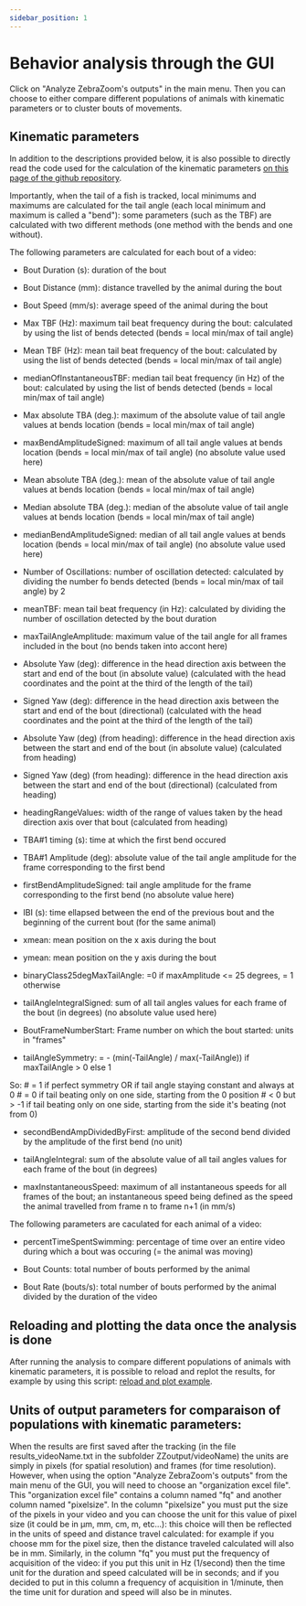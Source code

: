 ```yaml
---
sidebar_position: 1
---
```


# Behavior analysis through the GUI

Click on "Analyze ZebraZoom's outputs" in the main menu. Then you can choose to either compare different populations of animals with kinematic parameters or to cluster bouts of movements.

## Kinematic parameters

In addition to the descriptions provided below, it is also possible to directly read the code used for the calculation of the kinematic parameters [on this page of the github repository](https://github.com/oliviermirat/ZebraZoom/blob/master/zebrazoom/dataAnalysis/datasetcreation/getGlobalParameters.py). 

Importantly, when the tail of a fish is tracked, local minimums and maximums are calculated for the tail angle (each local minimum and maximum is called a "bend"): some parameters (such as the TBF) are calculated with two different methods (one method with the bends and one without).

The following parameters are calculated for each bout of a video:

- Bout Duration (s): duration of the bout

- Bout Distance (mm): distance travelled by the animal during the bout

- Bout Speed (mm/s): average speed of the animal during the bout

- Max TBF (Hz): maximum tail beat frequency during the bout: calculated by using the list of bends detected (bends = local min/max of tail angle)

- Mean TBF (Hz): mean tail beat frequency of the bout: calculated by using the list of bends detected (bends = local min/max of tail angle)

- medianOfInstantaneousTBF: median tail beat frequency (in Hz) of the bout: calculated by using the list of bends detected (bends = local min/max of tail angle)

- Max absolute TBA (deg.): maximum of the absolute value of tail angle values at bends location (bends = local min/max of tail angle)

- maxBendAmplitudeSigned: maximum of all tail angle values at bends location (bends = local min/max of tail angle) (no absolute value used here)

- Mean absolute TBA (deg.): mean of the absolute value of tail angle values at bends location (bends = local min/max of tail angle)

- Median absolute TBA (deg.): median of the absolute value of tail angle values at bends location (bends = local min/max of tail angle)

- medianBendAmplitudeSigned: median of all tail angle values at bends location (bends = local min/max of tail angle) (no absolute value used here)

- Number of Oscillations: number of oscillation detected: calculated by dividing the number fo bends detected (bends = local min/max of tail angle) by 2

- meanTBF: mean tail beat frequency (in Hz): calculated by dividing the number of oscillation detected by the bout duration

- maxTailAngleAmplitude: maximum value of the tail angle for all frames included in the bout (no bends taken into accont here)

- Absolute Yaw (deg): difference in the head direction axis between the start and end of the bout (in absolute value) (calculated with the head coordinates and the point at the third of the length of the tail)

- Signed Yaw (deg): difference in the head direction axis between the start and end of the bout (directional) (calculated with the head coordinates and the point at the third of the length of the tail)

- Absolute Yaw (deg) (from heading): difference in the head direction axis between the start and end of the bout (in absolute value) (calculated from heading)

- Signed Yaw (deg) (from heading): difference in the head direction axis between the start and end of the bout (directional) (calculated from heading)

- headingRangeValues: width of the range of values taken by the head direction axis over that bout (calculated from heading)

- TBA#1 timing (s): time at which the first bend occured

- TBA#1 Amplitude (deg): absolute value of the tail angle amplitude for the frame corresponding to the first bend

- firstBendAmplitudeSigned: tail angle amplitude for the frame corresponding to the first bend (no absolute value here)

- IBI (s): time ellapsed between the end of the previous bout and the beginning of the current bout (for the same animal)

- xmean: mean position on the x axis during the bout

- ymean: mean position on the y axis during the bout

- binaryClass25degMaxTailAngle: =0 if maxAmplitude <= 25 degrees, = 1 otherwise

- tailAngleIntegralSigned: sum of all tail angles values for each frame of the bout (in degrees) (no absolute value used here)

- BoutFrameNumberStart: Frame number on which the bout started: units in "frames"

- tailAngleSymmetry: 
= - (min(-TailAngle) / max(-TailAngle)) if maxTailAngle > 0 else 1

So:
      # = 1 if perfect symmetry OR if tail angle staying constant and always at 0
      # = 0 if tail beating only on one side, starting from the 0 position
      # < 0 but > -1 if tail beating only on one side, starting from the side it's beating (not from 0)

- secondBendAmpDividedByFirst: amplitude of the second bend divided by the amplitude of the first bend (no unit)

- tailAngleIntegral: sum of the absolute value of all tail angles values for each frame of the bout (in degrees)

- maxInstantaneousSpeed: maximum of all instantaneous speeds for all frames of the bout; an instantaneous speed being defined as the speed the animal travelled from frame n to frame n+1 (in mm/s)

The following parameters are caculated for each animal of a video:

- percentTimeSpentSwimming: percentage of time over an entire video during which a bout was occuring (= the animal was moving)

- Bout Counts: total number of bouts performed by the animal

- Bout Rate (bouts/s): total number of bouts performed by the animal divided by the duration of the video


## Reloading and plotting the data once the analysis is done

After running the analysis to compare different populations of animals with kinematic parameters, it is possible to reload and replot the results, for example by using this script: [reload and plot example](https://github.com/oliviermirat/ZebraZoom/blob/master/readAndAnalyzeZZoutputWithPython/reloadKinematicDataAndPlotIt.py).

## Units of output parameters for comparaison of populations with kinematic parameters:

When the results are first saved after the tracking (in the file results_videoName.txt in the subfolder ZZoutput/videoName) the units are simply in pixels (for spatial resolution) and frames (for time resolution). However, when using the option "Analyze ZebraZoom's outputs" from the main menu of the GUI, you will need to choose an "organization excel file". This "organization excel file" contains a column named "fq" and another column named "pixelsize". In the column "pixelsize" you must put the size of the pixels in your video and you can choose the unit for this value of pixel size (it could be in μm, mm, cm, m, etc...): this choice will then be reflected in the units of speed and distance travel calculated: for example if you choose mm for the pixel size, then the distance traveled calculated will also be in mm. Similarly, in the column "fq" you must put the frequency of acquisition of the video: if you put this unit in Hz (1/second) then the time unit for the duration and speed calculated will be in seconds; and if you decided to put in this column a frequency of acquisition in 1/minute, then the time unit for duration and speed will also be in minutes.

